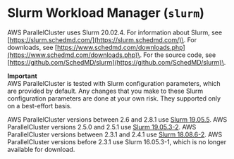 # Slurm Workload Manager \(`slurm`\)<a name="schedulers.slurm"></a>

AWS ParallelCluster uses Slurm 20\.02\.4\. For information about Slurm, see [https://slurm.schedmd.com/](https://slurm.schedmd.com/)\. For downloads, see [https://www.schedmd.com/downloads.php](https://www.schedmd.com/downloads.php)\. For the source code, see [https://github.com/SchedMD/slurm](https://github.com/SchedMD/slurm)\.

**Important**  
AWS ParallelCluster is tested with Slurm configuration parameters, which are provided by default\. Any changes that you make to these Slurm configuration parameters are done at your own risk\. They supported only on a best\-effort basis\.

AWS ParallelCluster versions between 2\.6 and 2\.8\.1 use [Slurm 19\.05\.5](https://download.schedmd.com/slurm/slurm-19.05.5.tar.bz2)\. AWS ParallelCluster versions 2\.5\.0 and 2\.5\.1 use [Slurm 19\.05\.3\-2](https://download.schedmd.com/slurm/slurm-19.05.3-2.tar.bz2)\. AWS ParallelCluster versions between 2\.3\.1 and 2\.4\.1 use [Slurm 18\.08\.6\-2](https://download.schedmd.com/slurm/slurm-18.08.6-2.tar.bz2)\. AWS ParallelCluster versions before 2\.3\.1 use Slurm 16\.05\.3\-1, which is no longer available for download\.